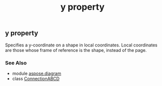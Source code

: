 ﻿---
title: y property
second_title: Aspose.Diagram for Python via .NET API References
description: 
type: docs
weight: 130
url: /python-net/aspose.diagram/connectionabcd/y/
is_root: false
---

## y property


Specifies a y-coordinate on a shape in local coordinates. Local coordinates are those whose frame of reference is the shape, instead of the page.

### See Also
* module [aspose.diagram](../../)
* class [ConnectionABCD](/diagram/python-net/aspose.diagram/connectionabcd)
